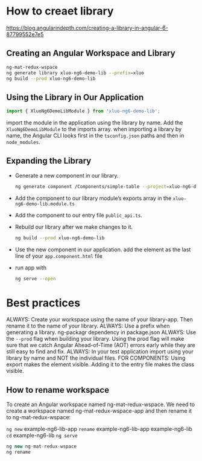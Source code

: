 
# How to creaet library

https://blog.angularindepth.com/creating-a-library-in-angular-6-87799552e7e5


## Creating an Angular Workspace and Library

```bash
ng-mat-redux-wspace
ng generate library xluo-ng6-demo-lib --prefix=xluo
ng build --prod xluo-ng6-demo-lib
```

## Using the Library in Our Application

```js
import { XluoNg6DemoLibModule } from 'xluo-ng6-demo-lib';
```

import the module in the application using the library by name.
Add the `XluoNg6DemoLibModule` to the imports array.
when importing a library by name, the Angular CLI looks first in the `tsconfig.json` paths and then in `node_modules`.


## Expanding the Library
- Generate a new component in our library.

    ```bash
    ng generate component /Components/simple-table --project=xluo-ng6-demo-lib
    ```

- Add the component to our library module’s exports array in the `xluo-ng6-demo-lib.module.ts`

- Add the component to our entry file `public_api.ts`.
- Rebuild our library after we make changes to it.

    ```bash
    ng build --prod xluo-ng6-demo-lib
    ```
- Use the new component in our application. 
add the element <xluo-simple-table></xluo-simple-table> as the last line of your `app.component.html` file
- run app with 
    ```bash
    ng serve --open
    ```


# Best practices

ALWAYS: Create your workspace using the name of your library-app. Then rename it to the name of your library.
ALWAYS: Use a prefix when generating a library. ng-packagr dependency in package.json
ALWAYS: Use the `--prod` flag when building your library.
Using the prod flag will make sure that we catch Angular Ahead-of-Time (AOT) errors early while they are still easy to find and fix.
ALWAYS: In your test application import using your library by name and NOT the individual files.
FOR COMPONENTS:
Using export makes the element visible.
Adding it to the entry file makes the class visible.

## How to rename workspace

To create an Angular workspace named ng-mat-redux-wspace. We need to create a workspace named ng-mat-redux-wspace-app and then rename it to ng-mat-redux-wspace:

`ng new` example-ng6-lib-app
`rename` example-ng6-lib-app example-ng6-lib
`cd` example-ng6-lib
`ng serve`

```js
ng new ng-mat-redux-wspace
ng rename 
```